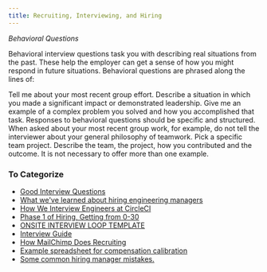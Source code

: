 ```yaml
---
title: Recruiting, Interviewing, and Hiring
---
```


*Behavioral Questions*

Behavioral interview questions task you with describing real situations from the past. These help the employer can get a sense of how you might respond in future situations. Behavioral questions are phrased along the lines of:

Tell me about your most recent group effort.
Describe a situation in which you made a significant impact or demonstrated leadership.
Give me an example of a complex problem you solved and how you accomplished that task. 
Responses to behavioral questions should be specific and structured. When asked about your most recent group work, for example, do not tell the interviewer about your general philosophy of teamwork. Pick a specific team project. Describe the team, the project, how you contributed and the outcome. It is not necessary to offer more than one example.


### To Categorize

* [Good Interview Questions](https://thagomizer.com/blog/2018/09/12/good-interview-questions.html)
* [What we've learned about hiring engineering managers](https://circleci.com/blog/what-we-ve-learned-about-hiring-engineering-managers/)
* [How We Interview Engineers at CircleCI](https://circleci.com/blog/how-we-interview-engineers-at-circleci/)
* [Phase 1 of Hiring, Getting from 0-30](https://cate.blog/2019/01/23/phase-1-of-hiring-getting-from-0-30/)
* [ONSITE INTERVIEW LOOP TEMPLATE](https://larahogan.me/blog/onsite-interview-loop-template/)
* [Interview Guide](https://careerdevelopment.princeton.edu/sites/g/files/toruqf1041/files/documents/interview_guide_5.pdf)
* [How MailChimp Does Recruiting](https://mailchimp.com/culture/how-mailchimp-does-recruiting/)
* [Example spreadsheet for compensation calibration](https://docs.google.com/spreadsheets/d/1y2MAqK8XRUboycqcjqWYQZZmtirkxHE6kP_rsmDg-kM/htmlview#)
* [Some common hiring manager mistakes.](https://lethain.com/common-hiring-manager-mistakes/)
